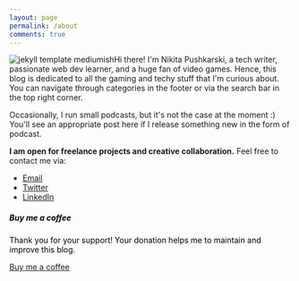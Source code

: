 ```yaml
---
layout: page
permalink: /about
comments: true
---
```


<div class="row justify-content-between">
<div class="col-md-8 pr-5">



<style>
    .main_image {
        text-align: center;
    }

    .main_image img {
        max-width: 250px;
        float: left;
    }

    @media (max-width: 500px) {
        .main_image img {
            float: none;
        }
    }
</style>

<div class="main_image"><img src="{{site.baseurl}}/assets/images/nikita.png" alt="jekyll template mediumish"/></div>

<p>Hi there! I'm Nikita Pushkarski, a tech writer, passionate web dev learner, and a huge fan of video games. Hence, this blog is dedicated to all the gaming and techy stuff that I'm curious about. You can navigate through categories in the footer or via the search bar in the top right corner.</p>

<p>Occasionally, I run small podcasts, but it's not the case at the moment :) You'll see an appropriate post here if I release something new in the form of podcast.</p>

<p><strong>I am open for freelance projects and creative collaboration.</strong> Feel free to contact me via:
<ul>
<li><a href="mailto:nikita@pushkar.ski?&subject=Project%2FCollaboration%20Inquiry" target="_blank">Email</a></li>
<li><a href="https://twitter.com/npushkarski" target="_blank">Twitter</a></li>
<li><a href="https://www.linkedin.com/in/pushkarski/" target="_blank">LinkedIn</a></li>
</ul> 
</p>



</div>

<div class="col-md-4">

<div class="sticky-top sticky-top-80">

<a target="_blank" href="https://www.buymeacoffee.com/pushkarski" style="text-decoration: none; color: #000000;" ><h5>Buy me a    coffee</h5></a>
    
<a target="_blank" href="https://www.buymeacoffee.com/pushkarski" style="text-decoration: none; color: #000000;"><p>Thank you for    your support! Your donation helps me to maintain and improve this blog.</p></a>
    
<a target="_blank" href="https://www.buymeacoffee.com/pushkarski" class="btn btn-danger">Buy me a coffee</a>

</div>
</div>
</div>
